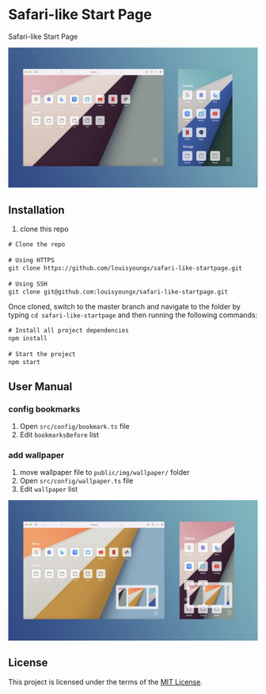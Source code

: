 # Safari-like Start Page

Safari-like Start Page

![Safari-like Start Page 1](public/img/docs/ex1.jpg)

## Installation

1. clone this repo

```shell
# Clone the repo

# Using HTTPS
git clone https://github.com/louisyoungx/safari-like-startpage.git

# Using SSH
git clone git@github.com:louisyoungx/safari-like-startpage.git
```

Once cloned, switch to the master branch and navigate to the folder by typing `cd safari-like-startpage` and then running the following commands:

```shell
# Install all project dependencies
npm install

# Start the project
npm start
```

## User Manual

### config bookmarks

1. Open `src/config/bookmark.ts` file
2. Edit `bookmarksBefore` list

### add wallpaper

1. move wallpaper file to `public/img/wallpaper/` folder
2. Open `src/config/wallpaper.ts` file
3. Edit `wallpaper` list

![Safari-like Start Page 2](public/img/docs/ex2.jpg)

## License

This project is licensed under the terms of the [MIT License](LICENSE).